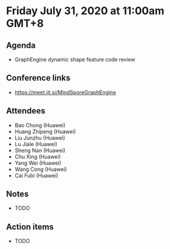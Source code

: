 # Friday July 31, 2020 at 11:00am GMT+8

## Agenda
* GraphEngine dynamic shape feature code review

## Conference links
* https://meet.jit.si/MindSporeGraphEngine

## Attendees
* Bao Chong (Huawei)
* Huang Zhipeng (Huawei)
* Liu Junzhu (Huawei)
* Lu Jiale (Huawei)
* Sheng Nan (Huawei)
* Chu Xing (Huawei)
* Yang Wei (Huawei)
* Wang Cong (Huawei)
* Cai Fubi (Huawei)

## Notes
* TODO

## Action items
* TODO
